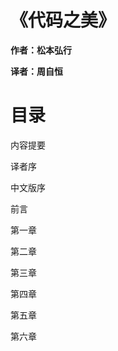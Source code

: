 《代码之美》
==============

**作者：松本弘行**

**译者：周自恒**

# 目录

内容提要

译者序

中文版序

前言

第一章

第二章

第三章

第四章

第五章

第六章
